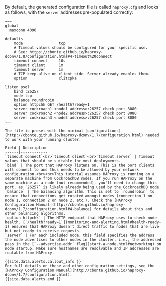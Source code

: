 By default, the generated configuration file is called `haproxy.cfg` and looks as follows, with the `server` addresses pre-populated correctly:

    ~~~
    global
      maxconn 4096

    defaults
        mode                tcp
        # Timeout values should be configured for your specific use.
        # See: https://cbonte.github.io/haproxy-dconv/1.8/configuration.html#4-timeout%20connect
        timeout connect     10s
        timeout client      1m
        timeout server      1m
        # TCP keep-alive on client side. Server already enables them.
        option              clitcpka

    listen psql
        bind :26257
        mode tcp
        balance roundrobin
        option httpchk GET /health?ready=1
        server cockroach1 <node1 address>:26257 check port 8080
        server cockroach2 <node2 address>:26257 check port 8080
        server cockroach3 <node3 address>:26257 check port 8080
    ~~~

    The file is preset with the minimal [configurations](http://cbonte.github.io/haproxy-dconv/1.7/configuration.html) needed to work with your running cluster:

    Field | Description
    ------|------------
    `timeout connect`<br>`timeout client`<br>`timeout server` | Timeout values that should be suitable for most deployments.
    `bind` | The port that HAProxy listens on. This is the port clients will connect to and thus needs to be allowed by your network configuration.<br><br>This tutorial assumes HAProxy is running on a separate machine from CockroachDB nodes. If you run HAProxy on the same machine as a node (not recommended), you'll need to change this port, as `26257` is likely already being used by the CockroachDB node.
    `balance` | The balancing algorithm. This is set to `roundrobin` to ensure that connections get rotated amongst nodes (connection 1 on node 1, connection 2 on node 2, etc.). Check the [HAProxy Configuration Manual](http://cbonte.github.io/haproxy-dconv/1.7/configuration.html#4-balance) for details about this and other balancing algorithms.
    `option httpchk` | The HTTP endpoint that HAProxy uses to check node health. [`/health?ready=1`](monitoring-and-alerting.html#health-ready-1) ensures that HAProxy doesn't direct traffic to nodes that are live but not ready to receive requests.
    `server` | For each included node, this field specifies the address the node advertises to other nodes in the cluster, i.e., the addressed pass in the [`--advertise-addr` flag](start-a-node.html#networking) on node startup. Make sure hostnames are resolvable and IP addresses are routable from HAProxy.

    {{site.data.alerts.callout_info }}
    For full details on these and other configuration settings, see the [HAProxy Configuration Manual](http://cbonte.github.io/haproxy-dconv/1.7/configuration.html).
    {{site.data.alerts.end }}
